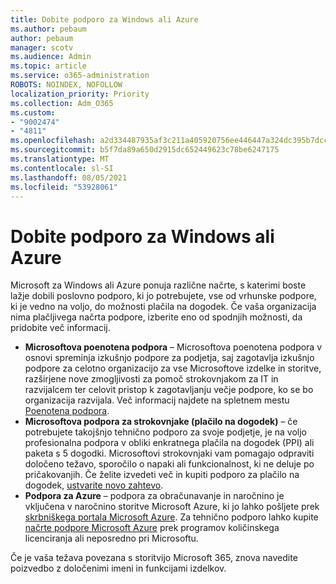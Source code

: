 ```yaml
---
title: Dobite podporo za Windows ali Azure
ms.author: pebaum
author: pebaum
manager: scotv
ms.audience: Admin
ms.topic: article
ms.service: o365-administration
ROBOTS: NOINDEX, NOFOLLOW
localization_priority: Priority
ms.collection: Adm_O365
ms.custom:
- "9002474"
- "4811"
ms.openlocfilehash: a2d334487935af3c211a405920756ee446447a324dc395b7dcca253675ca9088
ms.sourcegitcommit: b5f7da89a650d2915dc652449623c78be6247175
ms.translationtype: MT
ms.contentlocale: sl-SI
ms.lasthandoff: 08/05/2021
ms.locfileid: "53928061"
---
```

# <a name="get-support-for-windows-or-azure"></a>Dobite podporo za Windows ali Azure

Microsoft za Windows ali Azure ponuja različne načrte, s katerimi boste lažje dobili poslovno podporo, ki jo potrebujete, vse od vrhunske podpore, ki je vedno na voljo, do možnosti plačila na dogodek. Če vaša organizacija nima plačljivega načrta podpore, izberite eno od spodnjih možnosti, da pridobite več informacij.

- **Microsoftova poenotena podpora** – Microsoftova poenotena podpora v osnovi spreminja izkušnjo podpore za podjetja, saj zagotavlja izkušnjo podpore za celotno organizacijo za vse Microsoftove izdelke in storitve, razširjene nove zmogljivosti za pomoč strokovnjakom za IT in razvijalcem ter celovit pristop k zagotavljanju večje podpore, ko se bo organizacija razvijala. Več informacij najdete na spletnem mestu [Poenotena podpora](https://aka.ms/unified-support).
- **Microsoftova podpora za strokovnjake (plačilo na dogodek)** – če potrebujete takojšnjo tehnično podporo za svoje podjetje, je na voljo profesionalna podpora v obliki enkratnega plačila na dogodek (PPI) ali paketa s 5 dogodki. Microsoftovi strokovnjaki vam pomagajo odpraviti določeno težavo, sporočilo o napaki ali funkcionalnost, ki ne deluje po pričakovanjih. Če želite izvedeti več in kupiti podporo za plačilo na dogodek, [ustvarite novo zahtevo](https://support.microsoft.com/supportforbusiness/productselection).
- **Podpora za Azure** – podpora za obračunavanje in naročnino je vključena v naročnino storitve Microsoft Azure, ki jo lahko pošljete prek [skrbniškega portala Microsoft Azure](https://portal.azure.com/). Za tehnično podporo lahko kupite [načrte podpore Microsoft Azure](https://azure.microsoft.com/support/plans/) prek programov količinskega licenciranja ali neposredno pri Microsoftu.

Če je vaša težava povezana s storitvijo Microsoft 365, znova navedite poizvedbo z določenimi imeni in funkcijami izdelkov.
